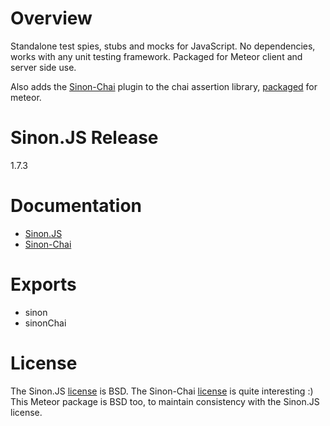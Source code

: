 Overview
===========
Standalone test spies, stubs and mocks for JavaScript. No dependencies, works with any unit testing framework. Packaged for Meteor client and server side use.

Also adds the [Sinon-Chai](http://chaijs.com/plugins/sinon-chai) plugin to the chai assertion library, [packaged](github.com/lavaina/meteor-chai) for meteor.

Sinon.JS Release
===========
1.7.3

Documentation
===========
* [Sinon.JS](http://sinonjs.org/)
* [Sinon-Chai](http://chaijs.com/plugins/sinon-chai)

Exports
===========
* sinon
* sinonChai

License
===========
The Sinon.JS [license](https://github.com/cjohansen/Sinon.JS/blob/master/LICENSE) is BSD.
The Sinon-Chai [license](https://github.com/domenic/sinon-chai/blob/master/LICENSE.txt) is quite interesting :)
This Meteor package is BSD too, to maintain consistency with the Sinon.JS license.